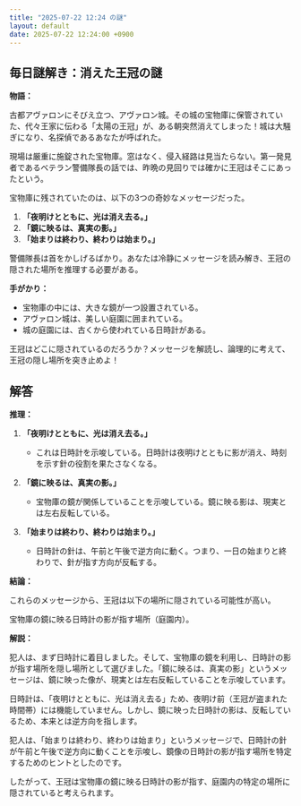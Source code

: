 ```yaml
---
title: "2025-07-22 12:24 の謎"
layout: default
date: 2025-07-22 12:24:00 +0900
---
```

## 毎日謎解き：消えた王冠の謎

**物語：**

古都アヴァロンにそびえ立つ、アヴァロン城。その城の宝物庫に保管されていた、代々王家に伝わる「太陽の王冠」が、ある朝突然消えてしまった！城は大騒ぎになり、名探偵であるあなたが呼ばれた。

現場は厳重に施錠された宝物庫。窓はなく、侵入経路は見当たらない。第一発見者であるベテラン警備隊長の話では、昨晩の見回りでは確かに王冠はそこにあったという。

宝物庫に残されていたのは、以下の3つの奇妙なメッセージだった。

1.  **「夜明けとともに、光は消え去る。」**
2.  **「鏡に映るは、真実の影。」**
3.  **「始まりは終わり、終わりは始まり。」**

警備隊長は首をかしげるばかり。あなたは冷静にメッセージを読み解き、王冠の隠された場所を推理する必要がある。

**手がかり：**

*   宝物庫の中には、大きな鏡が一つ設置されている。
*   アヴァロン城は、美しい庭園に囲まれている。
*   城の庭園には、古くから使われている日時計がある。

王冠はどこに隠されているのだろうか？メッセージを解読し、論理的に考えて、王冠の隠し場所を突き止めよ！

## 解答

**推理：**

1.  **「夜明けとともに、光は消え去る。」**

    *   これは日時計を示唆している。日時計は夜明けとともに影が消え、時刻を示す針の役割を果たさなくなる。
2.  **「鏡に映るは、真実の影。」**

    *   宝物庫の鏡が関係していることを示唆している。鏡に映る影は、現実とは左右反転している。
3.  **「始まりは終わり、終わりは始まり。」**

    *   日時計の針は、午前と午後で逆方向に動く。つまり、一日の始まりと終わりで、針が指す方向が反転する。

**結論：**

これらのメッセージから、王冠は以下の場所に隠されている可能性が高い。

宝物庫の鏡に映る日時計の影が指す場所（庭園内）。

**解説：**

犯人は、まず日時計に着目しました。そして、宝物庫の鏡を利用し、日時計の影が指す場所を隠し場所として選びました。「鏡に映るは、真実の影」というメッセージは、鏡に映った像が、現実とは左右反転していることを示唆しています。

日時計は、「夜明けとともに、光は消え去る」ため、夜明け前（王冠が盗まれた時間帯）には機能していません。しかし、鏡に映った日時計の影は、反転しているため、本来とは逆方向を指します。

犯人は、「始まりは終わり、終わりは始まり」というメッセージで、日時計の針が午前と午後で逆方向に動くことを示唆し、鏡像の日時計の影が指す場所を特定するためのヒントとしたのです。

したがって、王冠は宝物庫の鏡に映る日時計の影が指す、庭園内の特定の場所に隠されていると考えられます。
